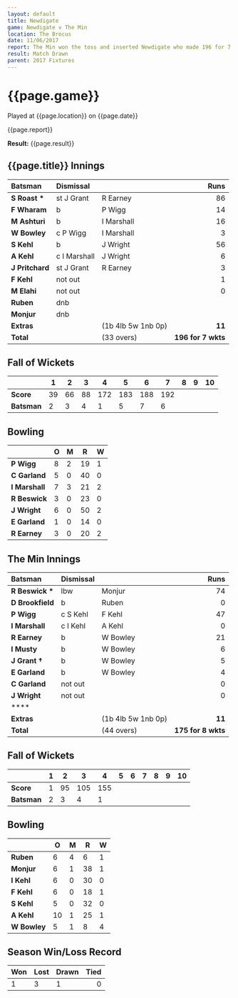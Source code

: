 ```yaml
---
layout: default
title: Newdigate
game: Newdigate v The Min
location: The Brocus
date: 11/06/2017
report: The Min won the toss and inserted Newdigate who made 196 for 7 wkts  The Min replied with 175 for 8 wkts when time ran out
result: Match Drawn
parent: 2017 Fixtures
---
```


# {{page.game}}

Played at {{page.location}} on {{page.date}}

{{page.report}}

**Result:** {{page.result}}

## {{page.title}} Innings

| Batsman | Dismissal | | Runs |
|:---|:---|---|---:|
| **S Roast &#42;** | st J Grant | R Earney | 86 |
| **F Wharam** | b | P Wigg | 14 |
| **M Ashturi** | b | I Marshall | 16 |
| **W Bowley** | c P Wigg | I Marshall | 3 |
| **S Kehl** | b | J Wright | 56 |
| **A Kehl** | c I Marshall | J Wright| 6 |
| **J Pritchard** | st J Grant | R Earney | 3 |
| **F Kehl** | not out |  | 1 |
| **M Elahi** | not out |  | 0 |
| **Ruben** | dnb |  |  |
| **Monjur** | dnb |  |  |
| **Extras** | | (1b 4lb 5w 1nb 0p) | **11** |
| **Total** | | (33 overs) | **196 for 7 wkts** |

## Fall of Wickets

| | **1** | **2** | **3** | **4** | **5** | **6** | **7** | **8** | **9** | **10** |
|---|---|---|---|---|---|---|---|---|---|---|
| **Score** | 39 | 66 | 88 | 172 | 183 | 188 | 192 |  |  |  |
| **Batsman** | 2 | 3 | 4 | 1 | 5 | 7 | 6 |  |  |  |

## Bowling

| | O   | M | R  | W |
|---|---|---|---|---|
| **P Wigg** | 8 | 2 | 19 | 1 |
| **C Garland** | 5 | 0 | 40 | 0 |
| **I Marshall** | 7 | 3 | 21 | 2 |
| **R Beswick** | 3 | 0 | 23 | 0 |
| **J Wright** | 6 | 0 | 50 | 2 |
| **E Garland** | 1 | 0 | 14 | 0 |
| **R Earney** | 3 | 0 | 20 | 2 |

## The Min Innings

| Batsman | Dismissal | | Runs |
|:---|:---|---|---:|
| **R Beswick &#42;** | lbw | Monjur | 74 |
| **D Brookfield** | b | Ruben | 0 |
| **P Wigg** | c S Kehl | F Kehl | 47 |
| **I Marshall** | c I Kehl | A Kehl | 0 |
| **R Earney** | b | W Bowley | 21 |
| **I Musty** | b | W Bowley | 6 |
| **J Grant &#8224;** | b | W Bowley | 5 |
| **E Garland** | b | W Bowley | 4 |
| **C Garland** | not out |  | 0 |
| **J Wright** | not out |  | 0 |
| **** |  |  |  |
| **Extras** | | (1b 4lb 5w 1nb 0p) | **11** |
| **Total** | | (44 overs) | **175 for 8 wkts** |

## Fall of Wickets

| | **1** | **2** | **3** | **4** | **5** | **6** | **7** | **8** | **9** | **10** |
|---|---|---|---|---|---|---|---|---|---|---|
| **Score** | 1 | 95 | 105 | 155 |  |  |  |  |  |  |
| **Batsman** | 2 | 3 | 4 | 1 |  |  |  |  |  |  |

## Bowling

| | O   | M | R  | W |
|---|---|---|---|---|
| **Ruben** | 6 | 4 | 6 | 1 |
| **Monjur** | 6 | 1 | 38 | 1 |
| **I Kehl** | 6 | 0 | 30 | 0 |
| **F Kehl** | 6 | 0 | 18 | 1 |
| **S Kehl** | 5 | 0 | 32 | 0 |
| **A Kehl** | 10 | 1 | 25 | 1 |
| **W Bowley** | 5 | 1 | 8 | 4 |

## Season Win/Loss Record

| Won | Lost | Drawn | Tied |
|:---|:---|---|---:|
| 1 | 3 | 1 | 0 |